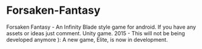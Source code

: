# Forsaken-Fantasy
Forsaken Fantasy - An Infinity Blade style game for android. If you have any assets or ideas just comment. Unity game.
2015 - This will not be being developed anymore ): 
A new game, Elite, is now in development.
